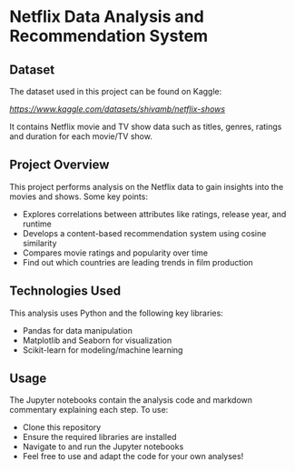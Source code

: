 # Netflix Data Analysis and Recommendation System
## **Dataset**
The dataset used in this project can be found on Kaggle:

_https://www.kaggle.com/datasets/shivamb/netflix-shows_

It contains Netflix movie and TV show data such as titles, genres, ratings and duration for each movie/TV show.

## **Project Overview**
This project performs analysis on the Netflix data to gain insights into the movies and shows. Some key points:

- Explores correlations between attributes like ratings, release year, and runtime
- Develops a content-based recommendation system using cosine similarity
- Compares movie ratings and popularity over time
- Find out which countries are leading trends in film production

## **Technologies Used**
This analysis uses Python and the following key libraries:

- Pandas for data manipulation
- Matplotlib and Seaborn for visualization
- Scikit-learn for modeling/machine learning

## **Usage**
The Jupyter notebooks contain the analysis code and markdown commentary explaining each step. To use:

- Clone this repository
- Ensure the required libraries are installed
- Navigate to and run the Jupyter notebooks
- Feel free to use and adapt the code for your own analyses!
